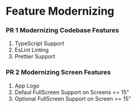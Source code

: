 # Feature Modernizing

### PR 1  Modernizing Codebase Features
1. TypeScript Support
2. EsLint Linting
3. Prettier Support

### PR 2 Modernizing Screen Features
1. App Logo
2. Defaul FullScreen Support on Screens <= 15"
3. Optional FullScreen Support on Screen >= 15"

